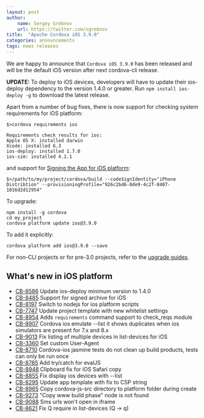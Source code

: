 ```yaml
---
layout: post
author:
    name: Sergey Grebnov
    url: https://twitter.com/sgrebnov
title:  "Apache Cordova iOS 3.9.0"
categories: announcements
tags: news releases
---
```

We are happy to announce that `Cordova iOS 3.9.0` has been released and will be the
default iOS version after next cordova-cli release.

**UPDATE:** To deploy to iOS devices, developers will have to update their ios-deploy
dependency to the version 1.4.0 or greater. Run `npm install ios-deploy -g` to download
the latest release.

Apart from a number of bug fixes, there is now support for checking system
requirements for iOS platform:

    $>cordova requirements ios
    
    Requirements check results for ios:
    Apple OS X: installed darwin
    Xcode: installed 6.3
    ios-deploy: installed 1.7.0
    ios-sim: installed 4.1.1

and support for [Signing the App for iOS platform](
http://cordova.apache.org/docs/en/dev/guide_platforms_ios_tools.md.html#signing-the-app):

    $>/path/to/my/project/cordova/build --codeSignIdentity="iPhone Distribtion" --provisioningProfile="926c2bd6-8de9-4c2f-8407-1016d2d12954"

To upgrade:

    npm install -g cordova
    cd my_project
    cordova platform update ios@3.9.0

<!--more-->    
To add it explicitly:

    cordova platform add ios@3.9.0 --save

For non-CLI projects or for pre-3.0 projects, refer to the [upgrade guides](http://cordova.apache.org/docs/en/dev/guide_platforms_index.md.html).


## What's new in iOS platform
* [CB-8586](https://issues.apache.org/jira/browse/CB-8586) Update ios-deploy minimum version to 1.4.0
* [CB-8485](https://issues.apache.org/jira/browse/CB-8485) Support for signed archive for iOS
* [CB-8197](https://issues.apache.org/jira/browse/CB-8197) Switch to nodejs for ios platform scripts
* [CB-7747](https://issues.apache.org/jira/browse/CB-7747) Update project template with new whitelist settings
* [CB-8954](https://issues.apache.org/jira/browse/CB-8954) Adds `requirements` command support to check_reqs module
* [CB-8907](https://issues.apache.org/jira/browse/CB-8907) Cordova ios emulate --list it shows duplicates when ios simulators are present for 7.x and 8.x
* [CB-9013](https://issues.apache.org/jira/browse/CB-9013) Fix listing of multiple devices in list-devices for iOS
* [CB-3360](https://issues.apache.org/jira/browse/CB-3360) Set custom User-Agent
* [CB-8710](https://issues.apache.org/jira/browse/CB-8710) Cordova-ios jasmine tests do not clean up build products, tests can only be run once
* [CB-8785](https://issues.apache.org/jira/browse/CB-8785) Add try/catch for evalJS
* [CB-8948](https://issues.apache.org/jira/browse/CB-8948) Clipboard fix for iOS Safari copy
* [CB-8855](https://issues.apache.org/jira/browse/CB-8855) Fix display ios devices with --list
* [CB-8295](https://issues.apache.org/jira/browse/CB-8295) Update app template with fix to CSP string
* [CB-8965](https://issues.apache.org/jira/browse/CB-8965) Copy cordova-js-src directory to platform folder during create
* [CB-9273](https://issues.apache.org/jira/browse/CB-9273) "Copy www build phase" node is not found
* [CB-9088](https://issues.apache.org/jira/browse/CB-9088) Sms urls won't open in iframe
* [CB-8621](https://issues.apache.org/jira/browse/CB-8621) Fix Q require in list-devices (Q -> q)
